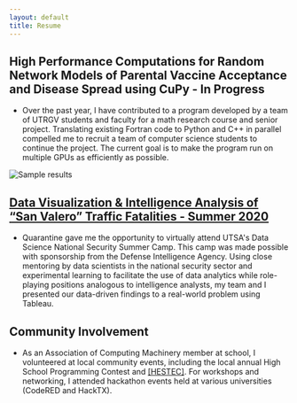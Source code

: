 ```yaml
---
layout: default
title: Resume
---
```


## High Performance Computations for Random Network Models of Parental Vaccine Acceptance and Disease Spread using CuPy - In Progress

* Over the past year, I have contributed to a program developed by a team of UTRGV students and faculty for a math research course and senior project. Translating existing Fortran code to Python and C++ in parallel compelled me to recruit a team of computer science students to continue the project. The current goal is to make the program run on multiple GPUs as efficiently as possible.

![Sample results](https://raw.githubusercontent.com/thaliajuarez/resume/master/assets/capture-ern-data.png)

## [Data Visualization & Intelligence Analysis of “San Valero” Traffic Fatalities - Summer 2020](https://github.com/thaliajuarez/resume/blob/master/assets/Presentation%20for%20Debrief.pdf)

* Quarantine gave me the opportunity to virtually attend UTSA's Data Science National Security Summer Camp. This camp was made possible with sponsorship from the Defense Intelligence Agency. Using close mentoring by data scientists in the national security sector and experimental learning to facilitate the use of data analytics while role-playing positions analogous to intelligence analysts, my team and I presented our data-driven findings to a real-world problem using Tableau.

## Community Involvement

* As an Association of Computing Machinery member at school, I volunteered at local community events, including the local annual High School Programming Contest and <a href="https://www.utrgv.edu/hestec/" target="_blank">[HESTEC]</a>. For workshops and networking, I attended hackathon events held at various universities (CodeRED and HackTX).

